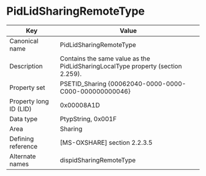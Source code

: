 # PidLidSharingRemoteType

| Key | Value |
|---|---|
| Canonical name | PidLidSharingRemoteType |
| Description | Contains the same value as the PidLidSharingLocalType property (section 2.259). |
| Property set | PSETID_Sharing {00062040-0000-0000-C000-000000000046} |
| Property long ID (LID) | 0x00008A1D |
| Data type | PtypString, 0x001F |
| Area | Sharing |
| Defining reference | [MS-OXSHARE] section 2.2.3.5 |
| Alternate names | dispidSharingRemoteType |
